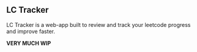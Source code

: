 ## LC Tracker

LC Tracker is a web-app built to review and track your leetcode progress and improve faster.

**VERY MUCH WIP**
